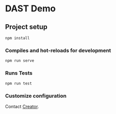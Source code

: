 # DAST Demo

## Project setup
```
npm install
```

### Compiles and hot-reloads for development
```
npm run serve
```

### Runs Tests
```
npm run test
```

### Customize configuration
Contact [Creator](https://www.linkedin.com/in/kevin-hunte-818759115/).
